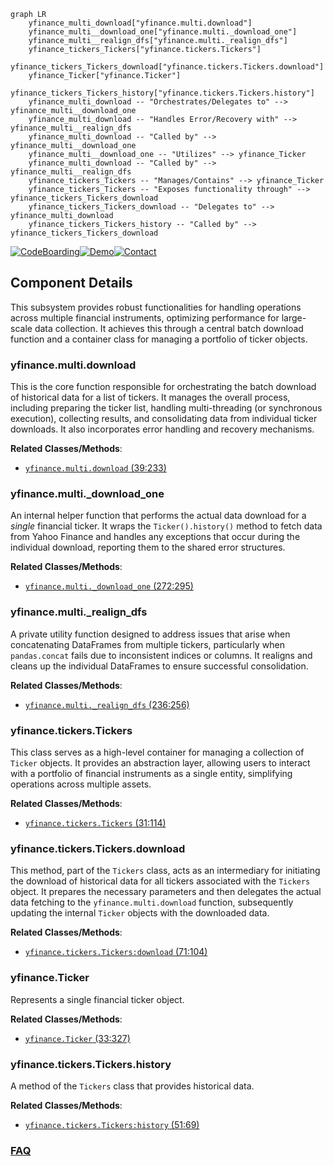 ```mermaid
graph LR
    yfinance_multi_download["yfinance.multi.download"]
    yfinance_multi__download_one["yfinance.multi._download_one"]
    yfinance_multi__realign_dfs["yfinance.multi._realign_dfs"]
    yfinance_tickers_Tickers["yfinance.tickers.Tickers"]
    yfinance_tickers_Tickers_download["yfinance.tickers.Tickers.download"]
    yfinance_Ticker["yfinance.Ticker"]
    yfinance_tickers_Tickers_history["yfinance.tickers.Tickers.history"]
    yfinance_multi_download -- "Orchestrates/Delegates to" --> yfinance_multi__download_one
    yfinance_multi_download -- "Handles Error/Recovery with" --> yfinance_multi__realign_dfs
    yfinance_multi_download -- "Called by" --> yfinance_multi__download_one
    yfinance_multi__download_one -- "Utilizes" --> yfinance_Ticker
    yfinance_multi_download -- "Called by" --> yfinance_multi__realign_dfs
    yfinance_tickers_Tickers -- "Manages/Contains" --> yfinance_Ticker
    yfinance_tickers_Tickers -- "Exposes functionality through" --> yfinance_tickers_Tickers_download
    yfinance_tickers_Tickers_download -- "Delegates to" --> yfinance_multi_download
    yfinance_tickers_Tickers_history -- "Called by" --> yfinance_tickers_Tickers_download
```
[![CodeBoarding](https://img.shields.io/badge/Generated%20by-CodeBoarding-9cf?style=flat-square)](https://github.com/CodeBoarding/CodeBoarding)[![Demo](https://img.shields.io/badge/Try%20our-Demo-blue?style=flat-square)](https://www.codeboarding.org/demo)[![Contact](https://img.shields.io/badge/Contact%20us%20-%20contact@codeboarding.org-lightgrey?style=flat-square)](mailto:contact@codeboarding.org)

## Component Details

This subsystem provides robust functionalities for handling operations across multiple financial instruments, optimizing performance for large-scale data collection. It achieves this through a central batch download function and a container class for managing a portfolio of ticker objects.

### yfinance.multi.download
This is the core function responsible for orchestrating the batch download of historical data for a list of tickers. It manages the overall process, including preparing the ticker list, handling multi-threading (or synchronous execution), collecting results, and consolidating data from individual ticker downloads. It also incorporates error handling and recovery mechanisms.


**Related Classes/Methods**:

- <a href="https://github.com/ranaroussi/yfinance/blob/master/yfinance/multi.py#L39-L233" target="_blank" rel="noopener noreferrer">`yfinance.multi.download` (39:233)</a>


### yfinance.multi._download_one
An internal helper function that performs the actual data download for a *single* financial ticker. It wraps the `Ticker().history()` method to fetch data from Yahoo Finance and handles any exceptions that occur during the individual download, reporting them to the shared error structures.


**Related Classes/Methods**:

- <a href="https://github.com/ranaroussi/yfinance/blob/master/yfinance/multi.py#L272-L295" target="_blank" rel="noopener noreferrer">`yfinance.multi._download_one` (272:295)</a>


### yfinance.multi._realign_dfs
A private utility function designed to address issues that arise when concatenating DataFrames from multiple tickers, particularly when `pandas.concat` fails due to inconsistent indices or columns. It realigns and cleans up the individual DataFrames to ensure successful consolidation.


**Related Classes/Methods**:

- <a href="https://github.com/ranaroussi/yfinance/blob/master/yfinance/multi.py#L236-L256" target="_blank" rel="noopener noreferrer">`yfinance.multi._realign_dfs` (236:256)</a>


### yfinance.tickers.Tickers
This class serves as a high-level container for managing a collection of `Ticker` objects. It provides an abstraction layer, allowing users to interact with a portfolio of financial instruments as a single entity, simplifying operations across multiple assets.


**Related Classes/Methods**:

- <a href="https://github.com/ranaroussi/yfinance/blob/master/yfinance/tickers.py#L31-L114" target="_blank" rel="noopener noreferrer">`yfinance.tickers.Tickers` (31:114)</a>


### yfinance.tickers.Tickers.download
This method, part of the `Tickers` class, acts as an intermediary for initiating the download of historical data for all tickers associated with the `Tickers` object. It prepares the necessary parameters and then delegates the actual data fetching to the `yfinance.multi.download` function, subsequently updating the internal `Ticker` objects with the downloaded data.


**Related Classes/Methods**:

- <a href="https://github.com/ranaroussi/yfinance/blob/master/yfinance/tickers.py#L71-L104" target="_blank" rel="noopener noreferrer">`yfinance.tickers.Tickers:download` (71:104)</a>


### yfinance.Ticker
Represents a single financial ticker object.


**Related Classes/Methods**:

- <a href="https://github.com/ranaroussi/yfinance/blob/master/yfinance/ticker.py#L33-L327" target="_blank" rel="noopener noreferrer">`yfinance.Ticker` (33:327)</a>


### yfinance.tickers.Tickers.history
A method of the `Tickers` class that provides historical data.


**Related Classes/Methods**:

- <a href="https://github.com/ranaroussi/yfinance/blob/master/yfinance/tickers.py#L51-L69" target="_blank" rel="noopener noreferrer">`yfinance.tickers.Tickers:history` (51:69)</a>




### [FAQ](https://github.com/CodeBoarding/GeneratedOnBoardings/tree/main?tab=readme-ov-file#faq)